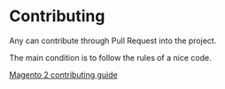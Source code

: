 # Contributing

Any can contribute through Pull Request into the project.

The main condition is to follow the rules of a nice code.

[Magento 2 contributing guide](https://devdocs.magento.com/contributor-guide/contributing.html)
